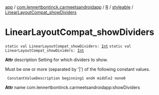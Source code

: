 [app](../../../index.md) / [com.lennertbontinck.carmeetsandroidapp](../../index.md) / [R](../index.md) / [styleable](index.md) / [LinearLayoutCompat_showDividers](./-linear-layout-compat_show-dividers.md)

# LinearLayoutCompat_showDividers

`static val LinearLayoutCompat_showDividers: `[`Int`](https://kotlinlang.org/api/latest/jvm/stdlib/kotlin/-int/index.html)
`static val LinearLayoutCompat_showDividers: `[`Int`](https://kotlinlang.org/api/latest/jvm/stdlib/kotlin/-int/index.html)

**Attr**
description Setting for which dividers to show.

Must be one or more (separated by '|') of the following constant values.

     ConstantValueDescription beginning1 end4 middle2 none0

**Attr**
name com.lennertbontinck.carmeetsandroidapp:showDividers

